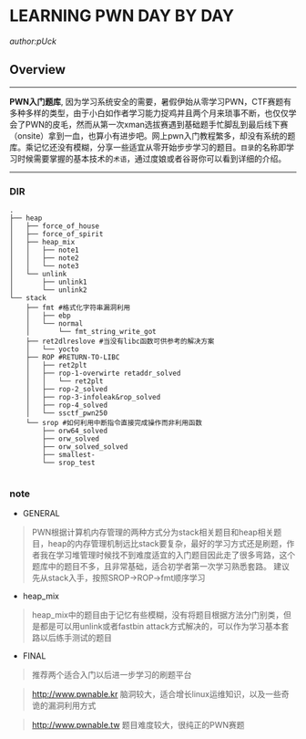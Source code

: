 # LEARNING PWN DAY BY DAY
*author:pUck*
## Overview
***
**PWN入门题库**, 因为学习系统安全的需要，暑假伊始从零学习PWN，CTF赛题有多种多样的类型，由于小白如作者学习能力捉鸡并且两个月来琐事不断，也仅仅学会了PWN的皮毛，然而从第一次xman选拔赛遇到基础题手忙脚乱到最后线下赛（onsite）拿到一血，也算小有进步吧。网上pwn入门教程繁多，却没有系统的题库。乘记忆还没有模糊，分享一些适宜从零开始步步学习的题目。`目录`的名称即学习时候需要掌握的基本技术的``术语``，通过度娘或者谷哥你可以看到详细的介绍。
***

### DIR
```
.
├── heap
│   ├── force_of_house
│   ├── force_of_spirit
│   ├── heap_mix
│   │   ├── note1
│   │   ├── note2
│   │   └── note3
│   └── unlink
│       ├── unlink1
│       └── unlink2
└── stack
    ├── fmt #格式化字符串漏洞利用
    │   ├── ebp
    │   └── normal
    │       └── fmt_string_write_got
    ├── ret2dlreslove #当没有libc函数可供参考的解决方案
    │   └── yocto
    ├── ROP #RETURN-TO-LIBC
    │   ├── ret2plt
    │   ├── rop-1-overwirte retaddr_solved
    │   │   └── ret2plt
    │   ├── rop-2_solved
    │   ├── rop-3-infoleak&rop_solved
    │   ├── rop-4_solved
    │   └── ssctf_pwn250
    └── srop #如何利用中断指令直接完成操作而非利用函数
        ├── orw64_solved
        ├── orw_solved
        ├── orw_solved_solved
        ├── smallest-
        └── srop_test


```

### note
* GENERAL
> PWN根据计算机内存管理的两种方式分为stack相关题目和heap相关题目，heap的内存管理机制远比stack要复杂，最好的学习方式还是刷题，作者我在学习堆管理时候找不到难度适宜的入门题目因此走了很多弯路，这个题库中的题目不多，且非常基础，适合初学者第一次学习熟悉套路。
> 建议先从stack入手，按照SROP->ROP->fmt顺序学习


* heap_mix
> heap_mix中的题目由于记忆有些模糊，没有将题目根据方法分门别类，但是都是可以用unlink或者fastbin attack方式解决的，可以作为学习基本套路以后练手测试的题目



* FINAL
>推荐两个适合入门以后进一步学习的刷题平台

> <http://www.pwnable.kr> 脑洞较大，适合增长linux运维知识，以及一些奇诡的漏洞利用方式

> <http://www.pwnable.tw> 题目难度较大，很纯正的PWN赛题
